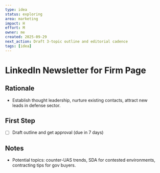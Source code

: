 ```yaml
---
type: idea
status: exploring
area: marketing
impact: H
effort: M
owner: me
created: 2025-09-29
next_action: Draft 3-topic outline and editorial cadence
tags: [idea]
---
```


# LinkedIn Newsletter for Firm Page

## Rationale
- Establish thought leadership, nurture existing contacts, attract new leads in defense sector.

## First Step
- [ ] Draft outline and get approval (due in 7 days)

## Notes
- Potential topics: counter-UAS trends, SDA for contested environments, contracting tips for gov buyers.
